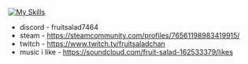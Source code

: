 [![My Skills](https://skillicons.dev/icons?i=arch,python,bash,neovim,linux,powershell,windows,docker)](https://skillicons.dev)

- discord - fruitsalad7464
- steam - https://steamcommunity.com/profiles/76561198983419915/
- twitch - https://www.twitch.tv/fruitsaladchan
- music i like - https://soundcloud.com/fruit-salad-162533379/likes
